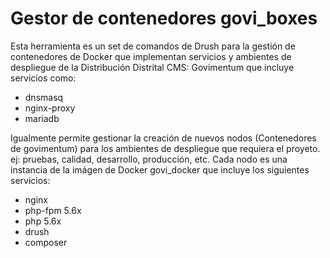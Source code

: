 # Gestor de contenedores govi_boxes

Esta herramienta es un set de comandos de Drush para la gestión de contenedores de Docker que implementan servicios y ambientes de despliegue de la Distribución Distrital CMS: Govimentum que incluye servicios como:

* dnsmasq
* nginx-proxy
* mariadb

Igualmente permite gestionar la creación de nuevos nodos (Contenedores de govimentum) para los ambientes de despliegue que requiera el proyeto. ej: pruebas, calidad, desarrollo, producción, etc.
Cada nodo es una instancia de la imágen de Docker govi_docker que incluye los siguientes servicios:

* nginx
* php-fpm 5.6x
* php 5.6x
* drush
* composer




